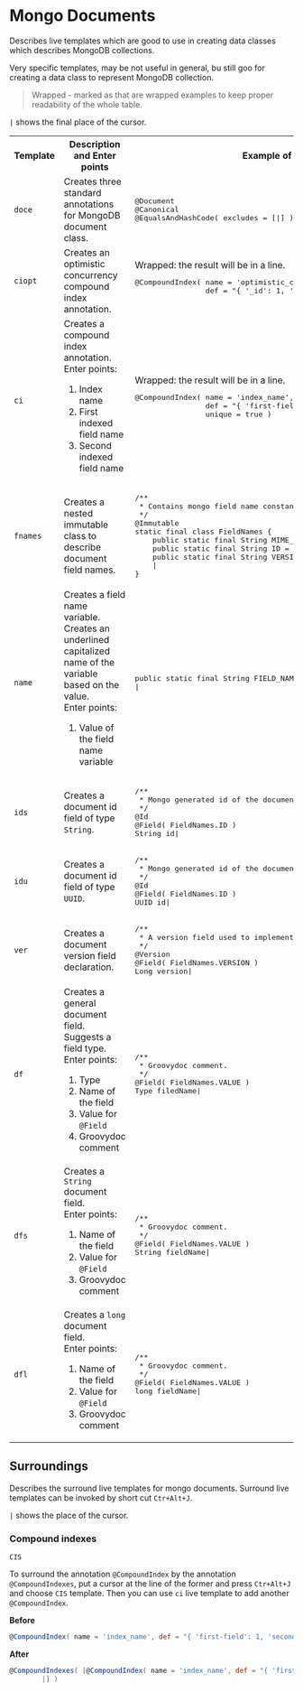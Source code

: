# Mongo Documents
Describes live templates which are good to use in creating data classes which describes MongoDB collections.

Very specific templates, may be not useful in general, bu still goo for creating a data class to represent MongoDB collection.

> Wrapped - marked as that are wrapped examples to keep proper readability of the whole table.

`|` shows the final place of the cursor.

<table>
  <tr>
    <th>Template</th><th>Description and Enter points</th><th>Example of the result</th>
  </tr>
  <tr>
    <td><code>doce</code></td>
    <td>Creates three standard annotations for MongoDB document class.</td>
    <td>
      <pre lang='Groovy'>
@Document
@Canonical
@EqualsAndHashCode( excludes = [|] )</pre>
    </td>
  </tr>
  <tr>
    <td><code>ciopt</code></td>
    <td>Creates an optimistic concurrency compound index annotation.</td>
    <td>
      Wrapped: the result will be in a line.
      <pre lang='Groovy'>
@CompoundIndex( name = 'optimistic_concurrency_idx', 
                def = "{ '_id': 1, 'version': 1 }" )</pre>
    </td>
  </tr>
  <tr>
    <td><code>ci</code></td>
    <td>Creates a compound index annotation.<br/>
      Enter points:<br/>
      <ol>
        <li>Index name</li>
        <li>First indexed field name</li>
        <li>Second indexed field name</li>
      </ol>
    </td>
    <td>
      Wrapped: the result will be in a line.
      <pre lang='Groovy'>
@CompoundIndex( name = 'index_name', 
                def = "{ 'first-field': 1, 'second-field': 1| }", 
                unique = true )</pre>
    </td>
  </tr>
  <tr>
    <td><code>fnames</code></td>
    <td>Creates a nested immutable class to describe document field names.</td>
    <td>
      <pre lang='Groovy'>
/**
 * Contains mongo field name constants, which are publicly accessible.
 */
@Immutable
static final class FieldNames {
    public static final String MIME_TYPE = 'mime-type'
    public static final String ID = '_id'
    public static final String VERSION = 'version'
    |
}</pre>
    </td>
  </tr>
  <tr>
      <td><code>name</code></td>
      <td>Creates a field name variable.<br/>
      Creates an underlined capitalized name of the variable based on the value.<br/>
        Enter points:<br/>
        <ol>
          <li>Value of the field name variable</li>
        </ol>
      </td>
      <td>
        <pre lang='Groovy'>
public static final String FIELD_NAME = 'field-name'
|</pre>
      </td>
  </tr>
  <tr>
    <td><code>ids</code></td>
    <td>Creates a document id field of type <code>String</code>.</td>
    <td>
      <pre lang='Groovy'>
/**
 * Mongo generated id of the document.
 */
@Id
@Field( FieldNames.ID )
String id|</pre>
    </td>
  </tr>
  <tr>
    <td><code>idu</code></td>
    <td>Creates a document id field of type <code>UUID</code>.</td>
    <td>
      <pre lang='Groovy'>
/**
 * Mongo generated id of the document.
 */
@Id
@Field( FieldNames.ID )
UUID id|</pre>
    </td>
  </tr>
  <tr>
    <td><code>ver</code></td>
    <td>Creates a document version field declaration.</td>
    <td>
      <pre lang='Groovy'>
/**
 * A version field used to implement optimistic locking on entities.
 */
@Version
@Field( FieldNames.VERSION )
Long version|</pre>
    </td>
  </tr>
  <tr>
    <td><code>df</code></td>
    <td>Creates a general document field. Suggests a field type.<br/>
      Enter points:<br/>
      <ol>
        <li>Type</li>
        <li>Name of the field</li>
        <li>Value for <code>@Field</code></li>
        <li>Groovydoc comment</li>
      </ol>
    </td>
    <td>
      <pre lang='Groovy'>
/**
 * Groovydoc comment.
 */
@Field( FieldNames.VALUE )
Type filedName|</pre>
    </td>
  </tr>
  <tr>
    <td><code>dfs</code></td>
    <td>Creates a <code>String</code> document field.<br/>
      Enter points:<br/>
      <ol>
        <li>Name of the field</li>
        <li>Value for <code>@Field</code></li>
        <li>Groovydoc comment</li>
      </ol>
    </td>
    <td>
      <pre lang='Groovy'>
/**
 * Groovydoc comment.
 */
@Field( FieldNames.VALUE )
String fieldName|</pre>
    </td>
  </tr>
  <tr>
    <td><code>dfl</code></td>
    <td>Creates a <code>long</code> document field.<br/>
      Enter points:<br/>
      <ol>
        <li>Name of the field</li>
        <li>Value for <code>@Field</code></li>
        <li>Groovydoc comment</li>
      </ol>
    </td>
    <td>
      <pre lang='Groovy'>
/**
 * Groovydoc comment.
 */
@Field( FieldNames.VALUE )
long fieldName|</pre>
    </td>
  </tr>
</table>

## Surroundings
Describes the surround live templates for mongo documents. Surround live templates can be invoked by short cut `Ctr+Alt+J`.

`|` shows the place of the cursor.

### Compound indexes
`CIS`

To surround the annotation `@CompoundIndex` by the annotation `@CompoundIndexes`, put a cursor at the line of the former and press `Ctr+Alt+J` and choose `CIS` template. 
Then you can use `ci` live template to add another `@CompoundIndex`. 

**Before**
```groovy
@CompoundIndex( name = 'index_name', def = "{ 'first-field': 1, 'second-field': 1 }", unique = true )|
```
**After**
```groovy
@CompoundIndexes( [@CompoundIndex( name = 'index_name', def = "{ 'first-field': 1, 'second-field': 1 }", unique = true ),
        |] )
```
